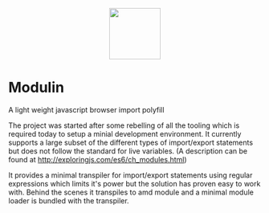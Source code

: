 <p align="center"><a><img width="102"src="https://github.com/RikardLegge/modulin/blob/master/resources/logo.png"></a></p>

# Modulin
A light weight javascript browser import polyfill

The project was started after some rebelling of all the tooling which is required today to setup a minial development environment. It currently supports a large subset of the different types of import/export statements but does not follow the standard for live variables. (A description can be found at http://exploringjs.com/es6/ch_modules.html)

It provides a minimal transpiler for import/export statements using regular expressions which limits it's power but the solution has proven easy to work with. Behind the scenes it transpiles to amd module and a minimal module loader is bundled with the transpiler.
